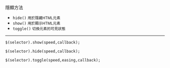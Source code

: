 隱顯方法
- `hide()` <small>用於隱藏HTML元素</small>
- `show()` <small>用於顯示HTML元素</small>
- `toggle()` <small>切換元素的可見狀態</small>

---

```
$(selector).show(speed,callback);
```

```
$(selector).hide(speed,callback);
```

```
$(selector).toggle(speed,easing,callback);
```